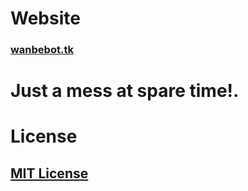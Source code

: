 # Website
### [wanbebot.tk](https://treobot.tk)
# Just a mess at spare time!.
# License
## [MIT License](LICENSE)
